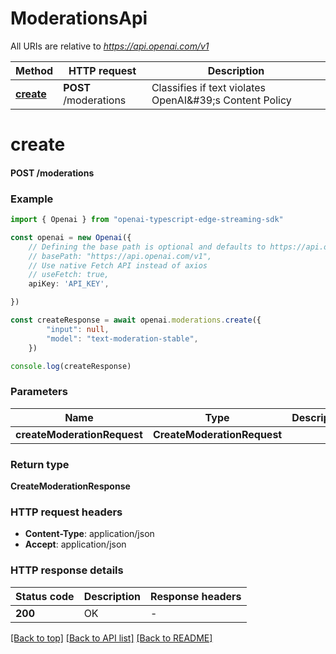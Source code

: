 # ModerationsApi

All URIs are relative to *https://api.openai.com/v1*

Method | HTTP request | Description
------------- | ------------- | -------------
[**create**](ModerationsApi.md#create) | **POST** /moderations | Classifies if text violates OpenAI\&#39;s Content Policy


# **create**

#### **POST** /moderations


### Example


```typescript
import { Openai } from "openai-typescript-edge-streaming-sdk"

const openai = new Openai({
    // Defining the base path is optional and defaults to https://api.openai.com/v1
    // basePath: "https://api.openai.com/v1",
    // Use native Fetch API instead of axios
    // useFetch: true,
    apiKey: 'API_KEY',

})

const createResponse = await openai.moderations.create({
        "input": null,
        "model": "text-moderation-stable",
    })

console.log(createResponse)

```


### Parameters

Name | Type | Description  | Notes
------------- | ------------- | ------------- | -------------
 **createModerationRequest** | **CreateModerationRequest**|  |


### Return type

**CreateModerationResponse**

### HTTP request headers

 - **Content-Type**: application/json
 - **Accept**: application/json


### HTTP response details
| Status code | Description | Response headers |
|-------------|-------------|------------------|
**200** | OK |  -  |

[[Back to top]](#) [[Back to API list]](../README.md#documentation-for-api-endpoints) [[Back to README]](../README.md)


